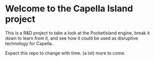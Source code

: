 # Welcome to the Capella Island project

This is a R&D project to take a look at the PocketIsland engine, break it down to learn from it,
and see how it could be used as disruptive technology for Capella.

Expect this repo to change with time. (a lot) more to come.